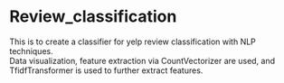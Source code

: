 # Review_classification
This is to create a classifier for yelp review classification with NLP techniques.  
Data visualization, feature extraction via CountVectorizer are used, and TfidfTransformer is used to further extract features. 
